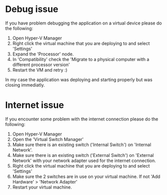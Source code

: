 ﻿# Debug issue

If you have problem debugging the application on a virtual device please do the following:

1. Open Hyper-V Manager
2. Right click the virtual machine that you are deploying to and select 'Settings'
3. Expand the 'Processor' node.
4. In 'Compatibility' check the  'Migrate to a physical computer with a different processor version'
5. Restart the VM and retry :)

In my case the application was deploying and starting properly but was closing immediatly.

# Internet issue

If you encounter some problem with the internet connection please do the following:

1. Open Hyper-V Manager
2. Open the 'Virtual Switch Manager'
3. Make sure there is an existing switch ('Internal Switch') on 'Internal Network'.
4. Make sure there is an existing switch ('External Switch') on 'External Network' with your network adapter used for the internet connection.
5. Right click the virtual machine that you are deploying to and select 'Settings'
6. Make sure the 2 switches are in use on your virtual machine. If not 'Add Hardware' > 'Network Adapter'
7. Restart your virtual machine.